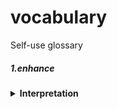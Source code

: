 # vocabulary
Self-use glossary 

##### 1.enhance

<details><summary><b>Interpretation</b></summary>
<p>
**v.**   提高，**增强**

</p>
</details>

